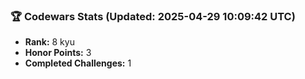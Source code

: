 ### 🏆 Codewars Stats (Updated: 2025-04-29 10:09:42 UTC)

- **Rank:** 8 kyu
- **Honor Points:** 3
- **Completed Challenges:** 1
